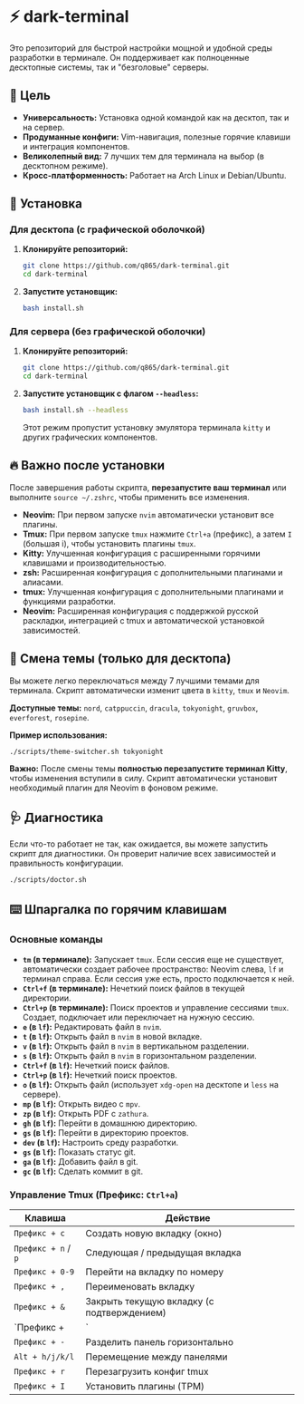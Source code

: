 # ⚡ dark-terminal

Это репозиторий для быстрой настройки мощной и удобной среды разработки в терминале. Он поддерживает как полноценные десктопные системы, так и "безголовые" серверы.

## 🎯 Цель

*   **Универсальность:** Установка одной командой как на десктоп, так и на сервер.
*   **Продуманные конфиги:** Vim-навигация, полезные горячие клавиши и интеграция компонентов.
*   **Великолепный вид:** 7 лучших тем для терминала на выбор (в десктопном режиме).
*   **Кросс-платформенность:** Работает на Arch Linux и Debian/Ubuntu.

## 🚀 Установка

### Для десктопа (с графической оболочкой)

1.  **Клонируйте репозиторий:**
    ```bash
    git clone https://github.com/q865/dark-terminal.git
    cd dark-terminal
    ```

2.  **Запустите установщик:**
    ```bash
    bash install.sh
    ```

### Для сервера (без графической оболочки)

1.  **Клонируйте репозиторий:**
    ```bash
    git clone https://github.com/q865/dark-terminal.git
    cd dark-terminal
    ```

2.  **Запустите установщик с флагом `--headless`:**
    ```bash
    bash install.sh --headless
    ```
    Этот режим пропустит установку эмулятора терминала `kitty` и других графических компонентов.

## 🔥 Важно после установки

После завершения работы скрипта, **перезапустите ваш терминал** или выполните `source ~/.zshrc`, чтобы применить все изменения.

*   **Neovim:** При первом запуске `nvim` автоматически установит все плагины.
*   **Tmux:** При первом запуске `tmux` нажмите `Ctrl+a` (префикс), а затем `I` (большая i), чтобы установить плагины `tmux`.
*   **Kitty:** Улучшенная конфигурация с расширенными горячими клавишами и производительностью.
*   **zsh:** Расширенная конфигурация с дополнительными плагинами и алиасами.
*   **tmux:** Улучшенная конфигурация с дополнительными плагинами и функциями разработки.
*   **Neovim:** Расширенная конфигурация с поддержкой русской раскладки, интеграцией с tmux и автоматической установкой зависимостей.

## 🎨 Смена темы (только для десктопа)

Вы можете легко переключаться между 7 лучшими темами для терминала. Скрипт автоматически изменит цвета в `kitty`, `tmux` и `Neovim`.

**Доступные темы:** `nord`, `catppuccin`, `dracula`, `tokyonight`, `gruvbox`, `everforest`, `rosepine`.

**Пример использования:**
```bash
./scripts/theme-switcher.sh tokyonight
```

**Важно:** После смены темы **полностью перезапустите терминал Kitty**, чтобы изменения вступили в силу. Скрипт автоматически установит необходимый плагин для Neovim в фоновом режиме.

## 🩺 Диагностика

Если что-то работает не так, как ожидается, вы можете запустить скрипт для диагностики. Он проверит наличие всех зависимостей и правильность конфигурации.

```bash
./scripts/doctor.sh
```

## ⌨️ Шпаргалка по горячим клавишам

### Основные команды

*   **`tm` (в терминале):** Запускает `tmux`. Если сессия еще не существует, автоматически создает рабочее пространство: Neovim слева, `lf` и терминал справа. Если сессия уже есть, просто подключается к ней.
*   **`Ctrl+f` (в терминале):** Нечеткий поиск файлов в текущей директории.
*   **`Ctrl+p` (в терминале):** Поиск проектов и управление сессиями `tmux`. Создает, подключает или переключает на нужную сессию.
*   **`e` (в `lf`):** Редактировать файл в `nvim`.
*   **`t` (в `lf`):** Открыть файл в `nvim` в новой вкладке.
*   **`v` (в `lf`):** Открыть файл в `nvim` в вертикальном разделении.
*   **`s` (в `lf`):** Открыть файл в `nvim` в горизонтальном разделении.
*   **`Ctrl+f` (в `lf`):** Нечеткий поиск файлов.
*   **`Ctrl+p` (в `lf`):** Нечеткий поиск проектов.
*   **`o` (в `lf`):** Открыть файл (использует `xdg-open` на десктопе и `less` на сервере).
*   **`mp` (в `lf`):** Открыть видео с `mpv`.
*   **`zp` (в `lf`):** Открыть PDF с `zathura`.
*   **`gh` (в `lf`):** Перейти в домашнюю директорию.
*   **`gs` (в `lf`):** Перейти в директорию проектов.
*   **`dev` (в `lf`):** Настроить среду разработки.
*   **`gs` (в `lf`):** Показать статус git.
*   **`ga` (в `lf`):** Добавить файл в git.
*   **`gc` (в `lf`):** Сделать коммит в git.

### Управление Tmux (Префикс: `Ctrl+a`)

| Клавиша             | Действие                  |
|---------------------|---------------------------|
| `Префикс + c`       | Создать новую вкладку (окно) |
| `Префикс + n` / `p` | Следующая / предыдущая вкладка |
| `Префикс + 0-9`     | Перейти на вкладку по номеру |
| `Префикс + ,`       | Переименовать вкладку |
| `Префикс + &`       | Закрыть текущую вкладку (с подтверждением) |
| `Префикс + |`       | Разделить панель вертикально |
| `Префикс + -`       | Разделить панель горизонтально |
| `Alt + h/j/k/l`     | Перемещение между панелями |
| `Префикс + r`       | Перезагрузить конфиг tmux |
| `Префикс + I`       | Установить плагины (TPM)  |
